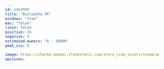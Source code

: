 ```yaml
---
id: 1064900
title: "Buzludzha VR"
windows: "true"
mac: "false"
linux: false
positive: 44
negative: 4
estimated_owners: "0 - 20000"
peak_ccu: 0

image: https://shared.akamai.steamstatic.com/store_item_assets/steam/apps/1064900/header.jpg?t=1669217073
opinions:
---
```

